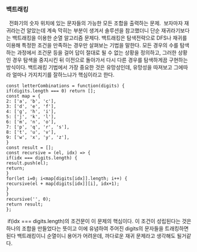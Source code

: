 ### 백트래킹
​
​
전화기의 숫자 위치에 있는 문자들의 가능한 모든 조합을 출력하는 문제.
​
보자마자 재귀라는건 알았는데 계속 막히는 부분이 생겨서 솔루션을 참고했더니 단순 재귀라기보다는 백트래킹을 이용한 순열 알고리즘 문제다.
백트래킹은 탐색전략으로 DFS나 재귀를 이용해 특정한 조건을 만족하는 경우만 살펴보는 기법을 말한다. 모든 경우의 수를 탐색하는 과정에서 조건문 등을 걸어 답이 절대로 될 수 없는 상황을 정의하고, 그러한 상황인 경우 탐색을 중지시킨 뒤 이전으로 돌아가서 다시 다른 경우를 탐색하게끔 구현하는 방식이다. 백트래킹 기법에서 가장 중요한 것은 유망성인데, 유망성을 따져보고 그에따라 얼마나 가지치기를 잘하느냐가 핵심이라고 한다.
​
​
```
const letterCombinations = function(digits) {
if(digits.length === 0) return [];
const map = {
2: ['a', 'b', 'c'],
3: ['d', 'e', 'f'],
4: ['g', 'h', 'i'],
5: ['j', 'k', 'l'],
6: ['m', 'n', 'o'],
7: ['p', 'q', 'r', 's'],
8: ['t', 'u', 'v'],
9: ['w', 'x', 'y', 'z'],
}
const result = [];
const recursive = (el, idx) => {
if(idx === digits.length) {
result.push(el);
return;
}
for(let i=0; i<map[digits[idx]].length; i++) {
recursive(el + map[digits[idx]][i], idx+1);
}
}
recursive('', 0);
return result;
};
```
​
if(idx === digits.length)의 조건문이 이 문제의 핵심이다. 이 조건이 성립된다는 것은 하나의 조합을 만들었다는 뜻이고 이에 유념하여 주어진 digits의 문자들을 트래킹하면 된다
백트래킹이니 순열이니 용어가 어려운데, 까다로운 재귀 문제라고 생각해도 될거같다.